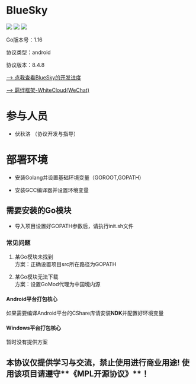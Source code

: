 # BlueSky

![](https://img.shields.io/badge/Go-1.16-green.svg)
![](https://img.shields.io/badge/AndroidQQ-8.4.8-red.svg)
![](https://img.shields.io/badge/GCC-11-green.svg)

Go版本号：1.16

协议类型：android

协议版本：8.4.8

[ --> 点我查看BlueSky的开发进度](https://github.com/zhangshikj/BlueSky/tree/main/plans)

[ --> 羁绊框架-WhiteCloud(WeChat) ](https://github.com/zhangshikj/WhiteCloud)

# 参与人员

 - 伏秋洛 （协议开发与指导）

# 部署环境

 - 安装Golang并设置基础环境变量（GOROOT,GOPATH）
 
 - 安装GCC编译器并设置环境变量

## 需要安装的Go模块

 - 导入项目设置好GOPATH参数后，请执行init.sh文件

### 常见问题

 1. 某Go模块未找到
    </br>方案：正确设置项目src所在路径为GOPATH
    
 2. 某Go模块无法下载
    </br>方案：设置GoMod代理为中国境内源

#### Android平台打包核心

如果需要编译Android平台的CShare库请安装**NDK**并配置好环境变量

#### Windows平台打包核心

暂时没有提供方案

## 本协议仅提供学习与交流，禁止使用进行商业用途! 使用该项目请遵守**《MPL开源协议》**！
